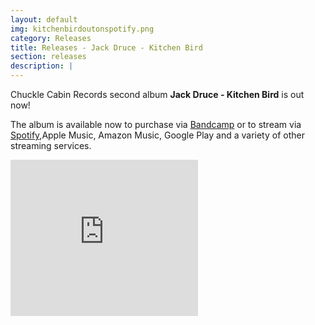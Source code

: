 ```yaml
---
layout: default
img: kitchenbirdoutonspotify.png
category: Releases
title: Releases - Jack Druce - Kitchen Bird
section: releases
description: |
---
```

Chuckle Cabin Records second album **Jack Druce - Kitchen Bird** is out now!

The album is available now to purchase via [Bandcamp](https://jackdrucecomedy.bandcamp.com/album/kitchen-bird)
or to stream via [Spotify](https://open.spotify.com/album/1Bbz8jAUHdHonf1qYhXDa2),Apple Music, Amazon Music, Google Play and a variety of other streaming services.

<iframe src="https://open.spotify.com/embed/album/1Bbz8jAUHdHonf1qYhXDa2" width="300" height="250" frameborder="0" allowtransparency="true" allow="encrypted-media"></iframe>
